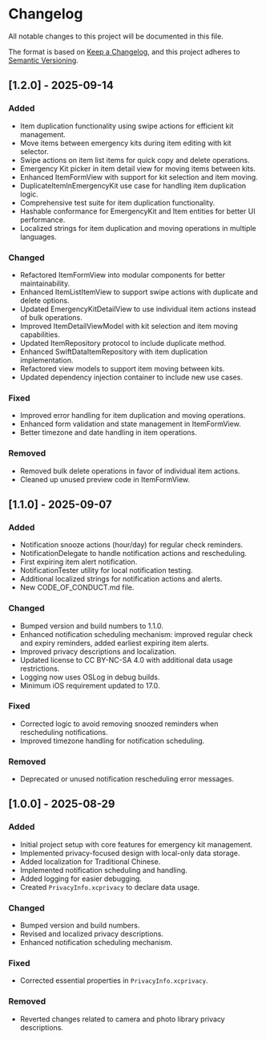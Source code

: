 # Changelog

All notable changes to this project will be documented in this file.

The format is based on [Keep a Changelog](https://keepachangelog.com/en/1.0.0/),
and this project adheres to [Semantic Versioning](https://semver.org/spec/v2.0.0.html).

## [1.2.0] - 2025-09-14

### Added
- Item duplication functionality using swipe actions for efficient kit management.
- Move items between emergency kits during item editing with kit selector.
- Swipe actions on item list items for quick copy and delete operations.
- Emergency Kit picker in item detail view for moving items between kits.
- Enhanced ItemFormView with support for kit selection and item moving.
- DuplicateItemInEmergencyKit use case for handling item duplication logic.
- Comprehensive test suite for item duplication functionality.
- Hashable conformance for EmergencyKit and Item entities for better UI performance.
- Localized strings for item duplication and moving operations in multiple languages.

### Changed
- Refactored ItemFormView into modular components for better maintainability.
- Enhanced ItemListItemView to support swipe actions with duplicate and delete options.
- Updated EmergencyKitDetailView to use individual item actions instead of bulk operations.
- Improved ItemDetailViewModel with kit selection and item moving capabilities.
- Updated ItemRepository protocol to include duplicate method.
- Enhanced SwiftDataItemRepository with item duplication implementation.
- Refactored view models to support item moving between kits.
- Updated dependency injection container to include new use cases.

### Fixed
- Improved error handling for item duplication and moving operations.
- Enhanced form validation and state management in ItemFormView.
- Better timezone and date handling in item operations.

### Removed
- Removed bulk delete operations in favor of individual item actions.
- Cleaned up unused preview code in ItemFormView.

## [1.1.0] - 2025-09-07

### Added
- Notification snooze actions (hour/day) for regular check reminders.
- NotificationDelegate to handle notification actions and rescheduling.
- First expiring item alert notification.
- NotificationTester utility for local notification testing.
- Additional localized strings for notification actions and alerts.
- New CODE_OF_CONDUCT.md file.

### Changed
- Bumped version and build numbers to 1.1.0.
- Enhanced notification scheduling mechanism: improved regular check and expiry reminders, added earliest expiring item alerts.
- Improved privacy descriptions and localization.
- Updated license to CC BY-NC-SA 4.0 with additional data usage restrictions.
- Logging now uses OSLog in debug builds.
- Minimum iOS requirement updated to 17.0.

### Fixed
- Corrected logic to avoid removing snoozed reminders when rescheduling notifications.
- Improved timezone handling for notification scheduling.

### Removed
- Deprecated or unused notification rescheduling error messages.

## [1.0.0] - 2025-08-29

### Added
- Initial project setup with core features for emergency kit management.
- Implemented privacy-focused design with local-only data storage.
- Added localization for Traditional Chinese.
- Implemented notification scheduling and handling.
- Added logging for easier debugging.
- Created `PrivacyInfo.xcprivacy` to declare data usage.

### Changed
- Bumped version and build numbers.
- Revised and localized privacy descriptions.
- Enhanced notification scheduling mechanism.

### Fixed
- Corrected essential properties in `PrivacyInfo.xcprivacy`.

### Removed
- Reverted changes related to camera and photo library privacy descriptions.
